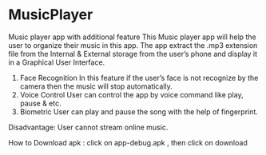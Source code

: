# MusicPlayer
Music player app with additional feature
This Music player app will help the user to organize their music in this app. 
The app extract the .mp3 extension file from the Internal & External storage from the user’s phone and display it in a Graphical User Interface.
1.	Face Recognition
       In this feature if the user’s face is not recognize by the camera then the music will stop automatically.
2.	Voice Control
      User can control the app by voice command like play, pause & etc.
3.	Biometric 
      User can play and pause the song with the help of fingerprint. 
 
 Disadvantage:  User cannot stream online music.

How to Download apk :
       click on app-debug.apk ,
       then click on download
